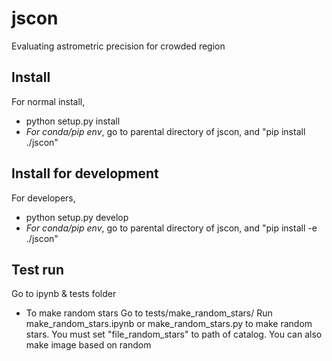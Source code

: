 # jscon
Evaluating astrometric precision for crowded region

## Install 
For normal install, 
* python setup.py install
* *For conda/pip env*, go to parental directory of jscon, and "pip install ./jscon"

## Install for development
For developers, 

* python setup.py develop
*  *For conda/pip env*, go to parental directory of jscon, and "pip install -e ./jscon"

## Test run
Go to ipynb & tests folder
* To make random stars
  Go to tests/make_random_stars/
  Run make_random_stars.ipynb or make_random_stars.py to make random stars. You must set "file_random_stars" to path of catalog. 
  You can also make image based on random 
